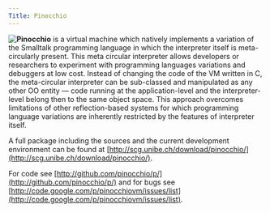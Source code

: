 ```yaml
---
Title: Pinocchio
---
```


<span style="float: left"><img src="http://bender.unibe.ch/~tverwaes/plogo.png"/></span>

**Pinocchio** is a virtual machine which natively implements a variation of the Smalltalk programming language in which the interpreter itself is meta-circularly present. This meta circular interpreter allows developers or researchers to experiment with programming languages variations and debuggers at low cost. Instead of changing the code of the VM written in C, the meta-circular interpreter can be sub-classed and manipulated as any other OO entity &mdash; code running at the application-level and the interpreter-level belong then to the same object space. This approach overcomes limitations of other reflection-based systems for which programming language variations are inherently restricted by the features of interpreter itself.

A full package including the sources and the current development environment can be found at [http://scg.unibe.ch/download/pinocchio/](http://scg.unibe.ch/download/pinocchio/).

For code see [http://github.com/pinocchio/p/](http://github.com/pinocchio/p/) and for bugs see [http://code.google.com/p/pinocchiovm/issues/list](http://code.google.com/p/pinocchiovm/issues/list).
